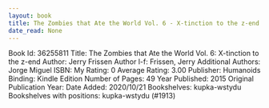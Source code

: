 ```yaml
---
layout: book
title: The Zombies that Ate the World Vol. 6 - X-tinction to the z-end
date_read: None
---
```


Book Id: 36255811
Title: The Zombies that Ate the World Vol. 6: X-tinction to the z-end
Author: Jerry Frissen
Author l-f: Frissen, Jerry
Additional Authors: Jorge Miguel
ISBN: 
My Rating: 0
Average Rating: 3.00
Publisher: Humanoids
Binding: Kindle Edition
Number of Pages: 49
Year Published: 2015
Original Publication Year: 
Date Added: 2020/10/21
Bookshelves: kupka-wstydu
Bookshelves with positions: kupka-wstydu (#1913)

